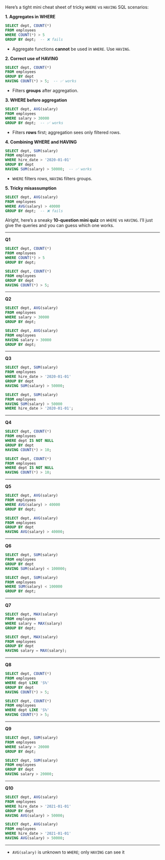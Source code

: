 Here’s a tight mini cheat sheet of tricky `WHERE` vs `HAVING` SQL scenarios:

**1. Aggregates in WHERE**

```sql
SELECT dept, COUNT(*) 
FROM employees 
WHERE COUNT(*) > 5 
GROUP BY dept;  -- ❌ fails
```

* Aggregate functions **cannot** be used in `WHERE`. Use `HAVING`.

**2. Correct use of HAVING**

```sql
SELECT dept, COUNT(*) 
FROM employees 
GROUP BY dept 
HAVING COUNT(*) > 5;  -- ✅ works
```

* Filters **groups** after aggregation.

**3. WHERE before aggregation**

```sql
SELECT dept, AVG(salary) 
FROM employees 
WHERE salary > 30000 
GROUP BY dept;  -- ✅ works
```

* Filters **rows** first; aggregation sees only filtered rows.

**4. Combining WHERE and HAVING**

```sql
SELECT dept, SUM(salary) 
FROM employees 
WHERE hire_date > '2020-01-01' 
GROUP BY dept 
HAVING SUM(salary) > 50000;  -- ✅ works
```

* `WHERE` filters rows, `HAVING` filters groups.

**5. Tricky misassumption**

```sql
SELECT dept, AVG(salary) 
FROM employees 
WHERE AVG(salary) > 40000 
GROUP BY dept;  -- ❌ fails
```




Alright, here’s a sneaky **10-question mini quiz** on `WHERE` vs `HAVING`. I’ll just give the queries and you can guess which one works.

---

**Q1**

```sql
SELECT dept, COUNT(*) 
FROM employees 
WHERE COUNT(*) > 5 
GROUP BY dept;
```

```sql
SELECT dept, COUNT(*) 
FROM employees 
GROUP BY dept 
HAVING COUNT(*) > 5;
```

---

**Q2**

```sql
SELECT dept, AVG(salary) 
FROM employees 
WHERE salary > 30000 
GROUP BY dept;
```

```sql
SELECT dept, AVG(salary) 
FROM employees 
HAVING salary > 30000 
GROUP BY dept;
```

---

**Q3**

```sql
SELECT dept, SUM(salary) 
FROM employees 
WHERE hire_date > '2020-01-01' 
GROUP BY dept 
HAVING SUM(salary) > 50000;
```

```sql
SELECT dept, SUM(salary) 
FROM employees 
HAVING SUM(salary) > 50000 
WHERE hire_date > '2020-01-01';
```

---

**Q4**

```sql
SELECT dept, COUNT(*) 
FROM employees 
WHERE dept IS NOT NULL 
GROUP BY dept 
HAVING COUNT(*) > 10;
```

```sql
SELECT dept, COUNT(*) 
FROM employees 
WHERE dept IS NOT NULL 
HAVING COUNT(*) > 10;
```

---

**Q5**

```sql
SELECT dept, AVG(salary) 
FROM employees 
WHERE AVG(salary) > 40000 
GROUP BY dept;
```

```sql
SELECT dept, AVG(salary) 
FROM employees 
GROUP BY dept 
HAVING AVG(salary) > 40000;
```

---

**Q6**

```sql
SELECT dept, SUM(salary) 
FROM employees 
GROUP BY dept 
HAVING SUM(salary) < 100000;
```

```sql
SELECT dept, SUM(salary) 
FROM employees 
WHERE SUM(salary) < 100000 
GROUP BY dept;
```

---

**Q7**

```sql
SELECT dept, MAX(salary) 
FROM employees 
WHERE salary = MAX(salary) 
GROUP BY dept;
```

```sql
SELECT dept, MAX(salary) 
FROM employees 
GROUP BY dept 
HAVING salary = MAX(salary);
```

---

**Q8**

```sql
SELECT dept, COUNT(*) 
FROM employees 
WHERE dept LIKE 'S%' 
GROUP BY dept 
HAVING COUNT(*) > 5;
```

```sql
SELECT dept, COUNT(*) 
FROM employees 
WHERE dept LIKE 'S%' 
HAVING COUNT(*) > 5;
```

---

**Q9**

```sql
SELECT dept, SUM(salary) 
FROM employees 
WHERE salary > 20000 
GROUP BY dept;
```

```sql
SELECT dept, SUM(salary) 
FROM employees 
GROUP BY dept 
HAVING salary > 20000;
```

---

**Q10**

```sql
SELECT dept, AVG(salary) 
FROM employees 
WHERE hire_date > '2021-01-01' 
GROUP BY dept 
HAVING AVG(salary) > 50000;
```

```sql
SELECT dept, AVG(salary) 
FROM employees 
WHERE hire_date > '2021-01-01' 
HAVING AVG(salary) > 50000;
```

---

* `AVG(salary)` is unknown to `WHERE`; only `HAVING` can see it
